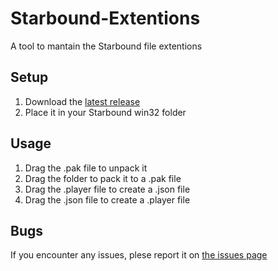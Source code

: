 # Starbound-Extentions
A tool to mantain the Starbound file extentions

## Setup
1. Download the [latest release](https://github.com/KrashV/Starbound-Extentions/releases)
2. Place it in your Starbound win32 folder

## Usage
1. Drag the .pak file to unpack it
2. Drag the folder to pack it to a .pak file
3. Drag the .player file to create a .json file
4. Drag the .json file to create a .player file

## Bugs
If you encounter any issues, plese report it on [the issues page](https://github.com/KrashV/Starbound-Extentions/issues)

